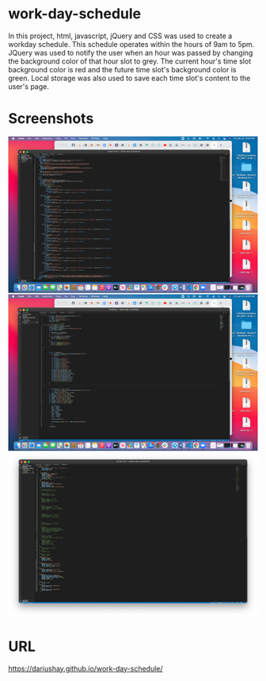 # work-day-schedule
In this project, html, javascript, jQuery and CSS was used to create a workday schedule. This schedule operates within the hours of 9am to 5pm. JQuery was used to notify the user when an hour was passed by changing the background color of that hour slot to grey. The current hour's time slot background color is red and the future time slot's background color is green. Local storage was also used to save each time slot's content to the user's page. 
# Screenshots
![alt text](HTML.png)
![alt text](Javascript.png)
![alt text](CSS.png)
# URL
https://dariushay.github.io/work-day-schedule/